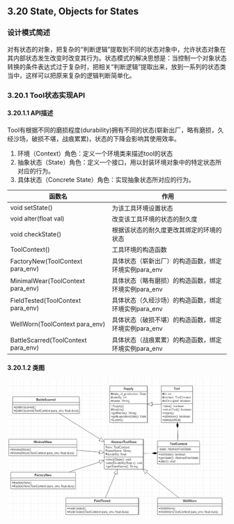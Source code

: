 ## 3.20 State, Objects for States

### 设计模式简述

对有状态的对象，把复杂的“判断逻辑”提取到不同的状态对象中，允许状态对象在其内部状态发生改变时改变其行为。状态模式的解决思想是：当控制一个对象状态转换的条件表达式过于复杂时，把相关“判断逻辑”提取出来，放到一系列的状态类当中，这样可以把原来复杂的逻辑判断简单化。  

### 3.20.1 Tool状态实现API

#### 3.20.1.1 API描述

Tool有根据不同的磨损程度(durability)拥有不同的状态(崭新出厂，略有磨损，久经沙场，破损不堪，战痕累累)，状态的下降会影响其使用效率。

1.  环境（Context）角色：定义一个环境类来描述tool的状态
2.  抽象状态（State）角色：定义一个接口，用以封装环境对象中的特定状态所对应的行为。
3.  具体状态（Concrete  State）角色：实现抽象状态所对应的行为。

| 函数名                              | 作用                                                 |
| ----------------------------------- | ---------------------------------------------------- |
| void setState()                     | 为该工具环境设置状态                                 |
| void alter(float val)               | 改变该工具环境的状态的耐久度                         |
| void checkState()                   | 根据该状态的耐久度更改其绑定的环境的状态             |
| ToolContext()                       | 工具环境的构造函数                                   |
| FactoryNew(ToolContext para_env)    | 具体状态（崭新出厂）的构造函数，绑定环境实例para_env |
| MinimalWear(ToolContext para_env)   | 具体状态（略有磨损）的构造函数，绑定环境实例para_env |
| FieldTested(ToolContext para_env)   | 具体状态（久经沙场）的构造函数，绑定环境实例para_env |
| WellWorn(ToolContext para_env)      | 具体状态（破损不堪）的构造函数，绑定环境实例para_env |
| BattleScarred(ToolContext para_env) | 具体状态（战痕累累）的构造函数，绑定环境实例para_env |

#### 3.20.1.2 类图

![State_class](Diagram/State/State_class.PNG)